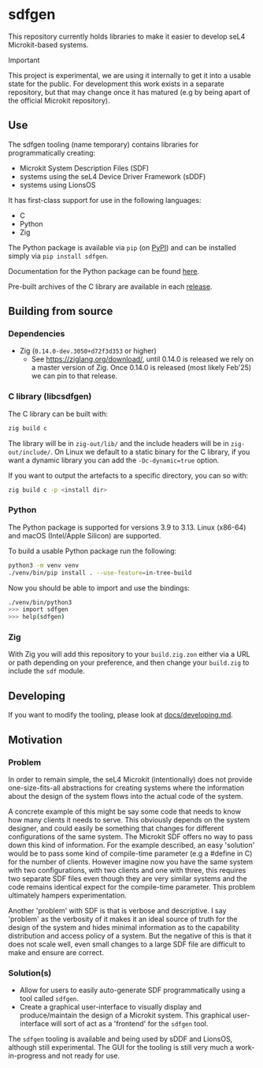 # sdfgen

This repository currently holds libraries to make it easier to develop seL4
Microkit-based systems.

> [!IMPORTANT]
> This project is experimental, we are using it internally to get it into a
> usable state for the public. For development this work exists in a separate
> repository, but that may change once it has matured (e.g by being apart of the
> official Microkit repository).

## Use

The sdfgen tooling (name temporary) contains libraries for programmatically
creating:

* Microkit System Description Files (SDF)
* systems using the seL4 Device Driver Framework (sDDF)
* systems using LionsOS

It has first-class support for use in the following languages:

* C
* Python
* Zig

The Python package is available via `pip`
(on [PyPI](https://pypi.org/project/sdfgen/)) and can be installed simply via
`pip install sdfgen`.

Documentation for the Python package can be found
[here](https://au-ts.github.io/microkit_sdf_gen).

Pre-built archives of the C library are available in each
[release](https://github.com/au-ts/microkit_sdf_gen/releases).

## Building from source

### Dependencies

* Zig (`0.14.0-dev.3050+d72f3d353` or higher)
  * See https://ziglang.org/download/, until 0.14.0 is released we rely on a
    master version of Zig. Once 0.14.0 is released (most likely Feb'25) we can
    pin to that release.

### C library (libcsdfgen)

The C library can be built with:
```sh
zig build c
```

The library will be in `zig-out/lib/` and the include headers will be in
`zig-out/include/`. On Linux we default to a static binary for the C library,
if you want a dynamic library you can add the `-Dc-dynamic=true` option.

If you want to output the artefacts to a specific directory, you can so with:
```sh
zig build c -p <install dir>
```

### Python

The Python package is supported for versions 3.9 to 3.13.
Linux (x86-64) and macOS (Intel/Apple Silicon) are supported.

To build a usable Python package run the following:
```sh
python3 -m venv venv
./venv/bin/pip install . --use-feature=in-tree-build
```

Now you should be able to import and use the bindings:
```sh
./venv/bin/python3
>>> import sdfgen
>>> help(sdfgen)
```

### Zig

With Zig you will add this repository to your `build.zig.zon` either
via a URL or path depending on your preference, and then change your
`build.zig` to include the `sdf` module.

## Developing

If you want to modify the tooling, please look at
[docs/developing.md](docs/developing.md).

## Motivation

### Problem

In order to remain simple, the seL4 Microkit (intentionally) does not provide
one-size-fits-all abstractions for creating systems where the information about
the design of the system flows into the actual code of the system.

A concrete example of this might be say some code that needs to know how many
clients it needs to serve. This obviously depends on the system designer, and
could easily be something that changes for different configurations of the same
system. The Microkit SDF offers no way to pass down this kind of information.
For the example described, an easy 'solution' would be to pass some kind of
compile-time parameter (e.g a #define in C) for the number of clients. However
imagine now you have the same system with two configurations, with two clients
and one with three, this requires two separate SDF files even though they are
very similar systems and the code remains identical expect for the compile-time
parameter. This problem ultimately hampers experimentation.

Another 'problem' with SDF is that is verbose and descriptive. I say 'problem'
as the verbosity of it makes it an ideal source of truth for the design of the
system and hides minimal information as to the capability distribution and
access policy of a system. But the negative of this is that it does not scale
well, even small changes to a large SDF file are difficult to make and ensure
are correct.

### Solution(s)

* Allow for users to easily auto-generate SDF programmatically using a tool
  called `sdfgen`.
* Create a graphical user-interface to visually display and produce/maintain
  the design of a Microkit system. This graphical user-interface will sort of
  act as a 'frontend' for the `sdfgen` tool.

The `sdfgen` tooling is available and being used by sDDF and LionsOS, although
still experimental. The GUI for the tooling is still very much a
work-in-progress and not ready for use.

